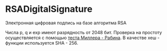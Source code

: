 # RSADigitalSignature
Электронная цифровая подпись на базе алгоритма RSA


Числа p, q и exp имеют разрядность от 2048 бит.
Проверка на простоту осуществляется с помощью <a href="https://ru.wikipedia.org/wiki/%D0%A2%D0%B5%D1%81%D1%82_%D0%9C%D0%B8%D0%BB%D0%BB%D0%B5%D1%80%D0%B0_%E2%80%94_%D0%A0%D0%B0%D0%B1%D0%B8%D0%BD%D0%B0">теста Миллера - Рабина</a>.
В качестве хеш - функции используется SHA - 256. 

